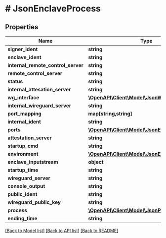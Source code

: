 # # JsonEnclaveProcess

## Properties

Name | Type | Description | Notes
------------ | ------------- | ------------- | -------------
**signer_ident** | **string** |  | [optional]
**enclave_ident** | **string** |  | [optional]
**internal_remote_control_server** | **string** |  | [optional]
**remote_control_server** | **string** |  | [optional]
**status** | **string** |  | [optional]
**internal_attesation_server** | **string** |  | [optional]
**wg_interface** | [**\OpenAPI\Client\Model\JsonWireguardInterface**](JsonWireguardInterface.md) |  | [optional]
**internal_wireguard_server** | **string** |  | [optional]
**port_mapping** | **map[string,string]** |  | [optional]
**internal_ident** | **string** |  | [optional]
**ports** | [**\OpenAPI\Client\Model\JsonEnclavePort[]**](JsonEnclavePort.md) |  | [optional]
**attestation_server** | **string** |  | [optional]
**startup_cmd** | **string** |  | [optional]
**environment** | [**\OpenAPI\Client\Model\JsonEnvironment**](JsonEnvironment.md) |  | [optional]
**enclave_inputstream** | **object** |  | [optional]
**startup_time** | **string** |  | [optional]
**wireguard_server** | **string** |  | [optional]
**console_output** | **string** |  | [optional]
**public_ident** | **string** |  | [optional]
**wireguard_public_key** | **string** |  | [optional]
**process** | [**\OpenAPI\Client\Model\JsonProcess**](JsonProcess.md) |  | [optional]
**ending_time** | **string** |  | [optional]

[[Back to Model list]](../../README.md#models) [[Back to API list]](../../README.md#endpoints) [[Back to README]](../../README.md)
